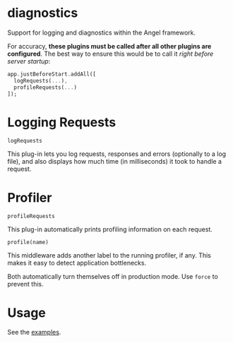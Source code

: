 # diagnostics
Support for logging and diagnostics within the Angel framework.

For accuracy, **these plugins must be called after all other plugins
are configured**. The best way to ensure this would be to call it
*right before server startup*:

```dart
app.justBeforeStart.addAll([
  logRequests(...),
  profileRequests(...)
]);
```

# Logging Requests
`logRequests`

This plug-in lets you log requests, responses and errors (optionally to a log
file), and also displays how much time (in milliseconds) it took to
handle a request.

# Profiler
`profileRequests`

This plug-in automatically prints profiling information on each request.

`profile(name)`

This middleware adds another label to the running profiler, if any.
This makes it easy to detect application bottlenecks.

Both automatically turn themselves off in production mode. Use `force`
to prevent this.

# Usage
See the [examples](/example).
